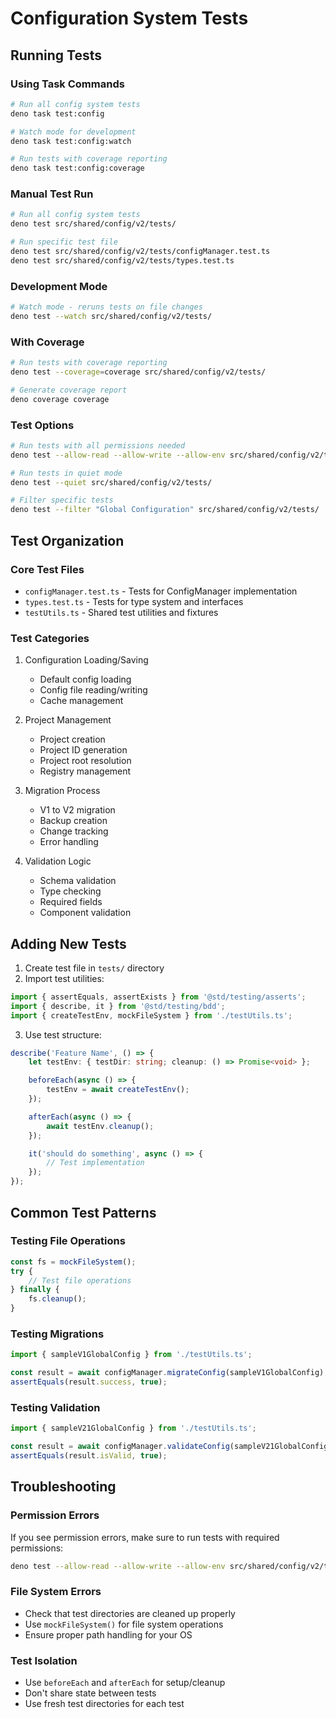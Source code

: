 # Configuration System Tests

## Running Tests

### Using Task Commands

```bash
# Run all config system tests
deno task test:config

# Watch mode for development
deno task test:config:watch

# Run tests with coverage reporting
deno task test:config:coverage
```

### Manual Test Run

```bash
# Run all config system tests
deno test src/shared/config/v2/tests/

# Run specific test file
deno test src/shared/config/v2/tests/configManager.test.ts
deno test src/shared/config/v2/tests/types.test.ts
```

### Development Mode

```bash
# Watch mode - reruns tests on file changes
deno test --watch src/shared/config/v2/tests/
```

### With Coverage

```bash
# Run tests with coverage reporting
deno test --coverage=coverage src/shared/config/v2/tests/

# Generate coverage report
deno coverage coverage
```

### Test Options

```bash
# Run tests with all permissions needed
deno test --allow-read --allow-write --allow-env src/shared/config/v2/tests/

# Run tests in quiet mode
deno test --quiet src/shared/config/v2/tests/

# Filter specific tests
deno test --filter "Global Configuration" src/shared/config/v2/tests/
```

## Test Organization

### Core Test Files

- `configManager.test.ts` - Tests for ConfigManager implementation
- `types.test.ts` - Tests for type system and interfaces
- `testUtils.ts` - Shared test utilities and fixtures

### Test Categories

1. Configuration Loading/Saving
   - Default config loading
   - Config file reading/writing
   - Cache management

2. Project Management
   - Project creation
   - Project ID generation
   - Project root resolution
   - Registry management

3. Migration Process
   - V1 to V2 migration
   - Backup creation
   - Change tracking
   - Error handling

4. Validation Logic
   - Schema validation
   - Type checking
   - Required fields
   - Component validation

## Adding New Tests

1. Create test file in `tests/` directory
2. Import test utilities:

```typescript
import { assertEquals, assertExists } from '@std/testing/asserts';
import { describe, it } from '@std/testing/bdd';
import { createTestEnv, mockFileSystem } from './testUtils.ts';
```

3. Use test structure:

```typescript
describe('Feature Name', () => {
	let testEnv: { testDir: string; cleanup: () => Promise<void> };

	beforeEach(async () => {
		testEnv = await createTestEnv();
	});

	afterEach(async () => {
		await testEnv.cleanup();
	});

	it('should do something', async () => {
		// Test implementation
	});
});
```

## Common Test Patterns

### Testing File Operations

```typescript
const fs = mockFileSystem();
try {
	// Test file operations
} finally {
	fs.cleanup();
}
```

### Testing Migrations

```typescript
import { sampleV1GlobalConfig } from './testUtils.ts';

const result = await configManager.migrateConfig(sampleV1GlobalConfig);
assertEquals(result.success, true);
```

### Testing Validation

```typescript
import { sampleV21GlobalConfig } from './testUtils.ts';

const result = await configManager.validateConfig(sampleV21GlobalConfig);
assertEquals(result.isValid, true);
```

## Troubleshooting

### Permission Errors

If you see permission errors, make sure to run tests with required permissions:

```bash
deno test --allow-read --allow-write --allow-env src/shared/config/v2/tests/
```

### File System Errors

- Check that test directories are cleaned up properly
- Use `mockFileSystem()` for file system operations
- Ensure proper path handling for your OS

### Test Isolation

- Use `beforeEach` and `afterEach` for setup/cleanup
- Don't share state between tests
- Use fresh test directories for each test
